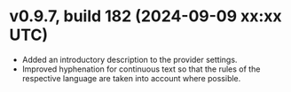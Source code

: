# v0.9.7, build 182 (2024-09-09 xx:xx UTC)
- Added an introductory description to the provider settings.
- Improved hyphenation for continuous text so that the rules of the respective language are taken into account where possible.